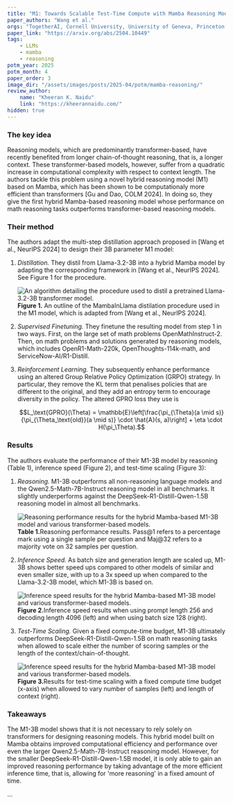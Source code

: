 ```yaml
---
title: "M1: Towards Scalable Test-Time Compute with Mamba Reasoning Models"
paper_authors: "Wang et al."
orgs: "TogetherAI, Cornell University, University of Geneva, Princeton University"
paper_link: "https://arxiv.org/abs/2504.10449"
tags:
    - LLMs
    - mamba
    - reasoning
potm_year: 2025
potm_month: 4
paper_order: 3
image_dir: "/assets/images/posts/2025-04/potm/mamba-reasoning/"
review_author:
    name: "Kheeran K. Naidu"
    link: "https://kheerannaidu.com/"
hidden: true
---
```


### The key idea
Reasoning models, which are predominantly transformer-based, have recently benefited from longer chain-of-thought reasoning, that is, a longer context. 
These transformer-based models, however, suffer from a quadratic increase in computational complexity with respect to context length. 
The authors tackle this problem using a novel hybrid reasoning model (M1) based on Mamba, which has been shown to be computationaly more efficient than transformers [Gu and Dao, COLM 2024]. In doing so, they give the first hybrid Mamba-based reasoning model whose performance on math reasoning tasks outperforms transformer-based reasoning models.

### Their method
The authors adapt the multi-step distillation approach proposed in [Wang et al., NeurIPS 2024] to design their 3B parameter M1 model:
1. *Distillation.* They distil from Llama-3.2-3B into a hybrid Mamba model by adapting the corresponding framework in [Wang et al., NeurIPS 2024]. See Figure 1 for the procedure.

    <img src="{{ page.image_dir | append: 'fig1.png' | relative_url }}" alt="An algorithm detailing the procedure used to distil a pretrained Llama-3.2-3B transformer model.">
    <figcaption><strong>Figure 1.</strong> An outline of the MambaInLlama distilation procedure used in the M1 model, which is adapted from [Wang et al., NeurIPS 2024].</figcaption>

2. *Supervised Finetuning.* They finetune the resulting model from step 1 in two ways. First, on the large set of math problems OpenMathInstruct-2. Then, on math problems and solutions generated by reasoning models, which includes OpenR1-Math-220k, OpenThoughts-114k-math, and ServiceNow-AI/R1-Distill.

3. *Reinforcement Learning.* They subsequently enhance performance using an altered Group Relative Policy Optimization (GRPO) strategy. In particular, they remove the KL term that penalises policies that are different to the original, and they add an entropy term to encourage diversity in the policy. The altered GPRO loss they use is

    $$L_\text{GPRO}(\Theta) = \mathbb{E}\left[\frac{\pi_{\Theta}(a \mid s)}{\pi_{\Theta_\text{old}}(a \mid s)} \cdot \hat{A}(s, a)\right] + \eta \cdot H(\pi_\Theta).$$ 

### Results
The authors evaluate the performance of their M1-3B model by reasoning (Table 1), inference speed (Figure 2), and test-time scaling (Figure 3):

1. *Reasoning.* M1-3B outperforms all non-reasoning language models and the Qwen2.5-Math-7B-Instruct reasoning model in all benchmarks. It slightly underperforms against the DeepSeek-R1-Distill-Qwen-1.5B reasoning model in almost all benchmarks. 

    <img class="constrained_img" src="{{ page.image_dir | append: 'tab1.png' | relative_url }}" alt="Reasoning performance results for the hybrid Mamba-based M1-3B model and various transformer-based models.">
    <figcaption><strong>Table 1.</strong>Reasoning performance results. Pass@1 refers to a percentage mark using a single sample per question and Maj@32 refers to a majority vote on 32 samples per question. </figcaption>

2. *Inference Speed.* As batch size and generation length are scaled up, M1-3B shows better speed ups compared to other models of similar and even smaller size, with up to a 3x speed up when compared to the Llama-3.2-3B model, which M1-3B is based on.

    <img class="constrained_img" src="{{ page.image_dir | append: 'fig2.png' | relative_url }}" alt="Inference speed results for the hybrid Mamba-based M1-3B model and various transformer-based models.">
    <figcaption><strong>Figure 2.</strong>Inference speed results when using prompt length 256 and decoding length 4096 (left) and when using batch size 128 (right).</figcaption>

3. *Test-Time Scaling.* Given a fixed compute-time budget, M1-3B ultimately outperforms DeepSeek-R1-Distill-Qwen-1.5B on math reasoning tasks when allowed to scale either the number of scoring samples or the length of the context/chain-of-thought.

    <img class="constrained_img" src="{{ page.image_dir | append: 'fig3.png' | relative_url }}" alt="Inference speed results for the hybrid Mamba-based M1-3B model and various transformer-based models.">
    <figcaption><strong>Figure 3.</strong>Results for test-time scaling with a fixed compute time budget (x-axis) when allowed to vary number of samples (left) and length of context (right).</figcaption>


### Takeaways
The M1-3B model shows that it is not necessary to rely solely on transformers for designing reasoning models. This hybrid model built on Mamba obtains improved computational efficiency and performance over even the larger Qwen2.5-Math-7B-Instruct reasoning model. However, for the smaller DeepSeek-R1-Distill-Qwen-1.5B model, it is only able to gain an improved reasoning performance by taking advantage of the more efficient inference time, that is, allowing for 'more reasoning' in a fixed amount of time.

...
